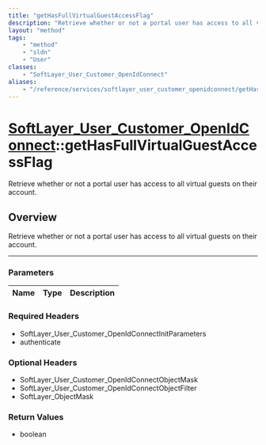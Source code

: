 ```yaml
---
title: "getHasFullVirtualGuestAccessFlag"
description: "Retrieve whether or not a portal user has access to all virtual guests on their account."
layout: "method"
tags:
    - "method"
    - "sldn"
    - "User"
classes:
    - "SoftLayer_User_Customer_OpenIdConnect"
aliases:
    - "/reference/services/softlayer_user_customer_openidconnect/getHasFullVirtualGuestAccessFlag"
---
```

# [SoftLayer_User_Customer_OpenIdConnect](/reference/services/SoftLayer_User_Customer_OpenIdConnect)::getHasFullVirtualGuestAccessFlag


Retrieve whether or not a portal user has access to all virtual guests on their account.


## Overview 
Retrieve whether or not a portal user has access to all virtual guests on their account.

-----

### Parameters 
|Name | Type | Description |
| --- | --- | --- |


### Required Headers
* SoftLayer_User_Customer_OpenIdConnectInitParameters
* authenticate


### Optional Headers
* SoftLayer_User_Customer_OpenIdConnectObjectMask
* SoftLayer_User_Customer_OpenIdConnectObjectFilter
* SoftLayer_ObjectMask

### Return Values
* boolean





